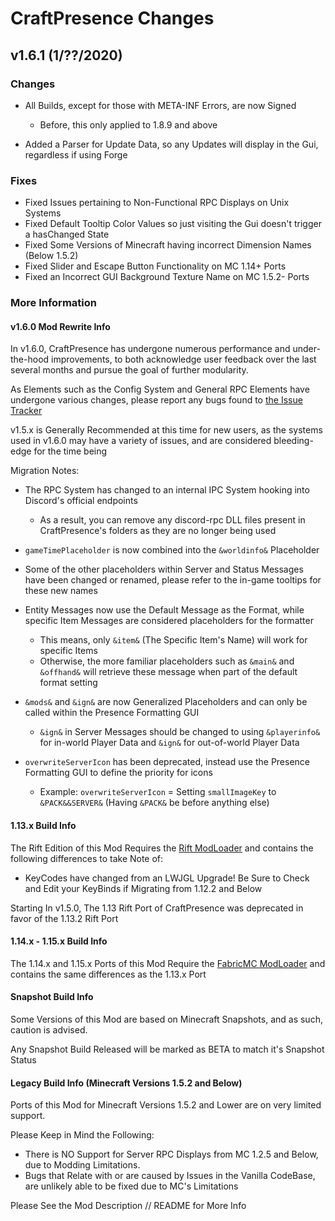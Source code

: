 # CraftPresence Changes

## v1.6.1 (1/??/2020)

### Changes

*   All Builds, except for those with META-INF Errors, are now Signed

    *   Before, this only applied to 1.8.9 and above

*   Added a Parser for Update Data, so any Updates will display in the Gui, regardless if using Forge

### Fixes

*   Fixed Issues pertaining to Non-Functional RPC Displays on Unix Systems
*   Fixed Default Tooltip Color Values so just visiting the Gui doesn't trigger a hasChanged State
*   Fixed Some Versions of Minecraft having incorrect Dimension Names (Below 1.5.2)
*   Fixed Slider and Escape Button Functionality on MC 1.14+ Ports
*   Fixed an Incorrect GUI Background Texture Name on MC 1.5.2- Ports

### More Information

#### v1.6.0 Mod Rewrite Info

In v1.6.0, CraftPresence has undergone numerous performance and under-the-hood improvements, to both acknowledge user feedback over the last several months and pursue the goal of further modularity.

As Elements such as the Config System and General RPC Elements have undergone various changes, please report any bugs found to [the Issue Tracker](https://gitlab.com/CDAGaming/CraftPresence/issues)

v1.5.x is Generally Recommended at this time for new users, as the systems used in v1.6.0 may have a variety of issues, and are considered bleeding-edge for the time being

Migration Notes:

*   The RPC System has changed to an internal IPC System hooking into Discord's official endpoints

    *   As a result, you can remove any discord-rpc DLL files present in CraftPresence's folders as they are no longer being used

*   `gameTimePlaceholder` is now combined into the `&worldinfo&` Placeholder

*   Some of the other placeholders within Server and Status Messages have been changed or renamed, please refer to the in-game tooltips for these new names

*   Entity Messages now use the Default Message as the Format, while specific Item Messages are considered placeholders for the formatter

    *   This means, only `&item&` (The Specific Item's Name) will work for specific Items
    *   Otherwise, the more familiar placeholders such as `&main&` and `&offhand&` will retrieve these message when part of the default format setting

*   `&mods&` and `&ign&` are now Generalized Placeholders and can only be called within the Presence Formatting GUI

    *   `&ign&` in Server Messages should be changed to using `&playerinfo&` for in-world Player Data and `&ign&` for out-of-world Player Data

*   `overwriteServerIcon` has been deprecated, instead use the Presence Formatting GUI to define the priority for icons

    *   Example: `overwriteServerIcon` = Setting `smallImageKey` to `&PACK&&SERVER&` (Having `&PACK&` be before anything else)

#### 1.13.x Build Info

The Rift Edition of this Mod Requires the [Rift ModLoader](https://www.curseforge.com/minecraft/mc-mods/rift) and contains the following differences to take Note of:

*   KeyCodes have changed from an LWJGL Upgrade! Be Sure to Check and Edit your KeyBinds if Migrating from 1.12.2 and Below

Starting In v1.5.0, The 1.13 Rift Port of CraftPresence was deprecated in favor of the 1.13.2 Rift Port

#### 1.14.x - 1.15.x Build Info

The 1.14.x and 1.15.x Ports of this Mod Require the [FabricMC ModLoader](https://www.curseforge.com/minecraft/mc-mods/fabric-api) and contains the same differences as the 1.13.x Port

#### Snapshot Build Info

Some Versions of this Mod are based on Minecraft Snapshots, and as such, caution is advised.

Any Snapshot Build Released will be marked as BETA to match it's Snapshot Status

#### Legacy Build Info (Minecraft Versions 1.5.2 and Below)

Ports of this Mod for Minecraft Versions 1.5.2 and Lower are on very limited support.

Please Keep in Mind the Following:

*   There is NO Support for Server RPC Displays from MC 1.2.5 and Below, due to Modding Limitations.
*   Bugs that Relate with or are caused by Issues in the Vanilla CodeBase, are unlikely able to be fixed due to MC's Limitations

Please See the Mod Description // README for More Info
